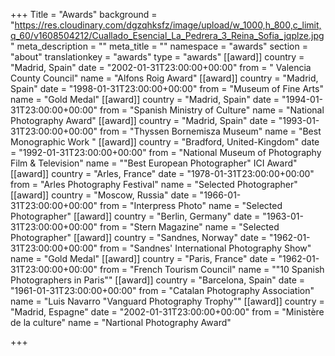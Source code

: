 +++
Title = "Awards"
background = "https://res.cloudinary.com/dgzqhksfz/image/upload/w_1000,h_800,c_limit,q_60/v1608504212/Cuallado_Esencial_La_Pedrera_3_Reina_Sofia_jqplze.jpg"
meta_description = ""
meta_title = ""
namespace = "awards"
section = "about"
translationkey = "awards"
type = "awards"
[[award]]
country = "Madrid, Spain"
date = "2002-01-31T23:00:00+00:00"
from = " Valencia County Council"
name = "Alfons Roig Award"
[[award]]
country = "Madrid, Spain"
date = "1998-01-31T23:00:00+00:00"
from = "Museum of Fine Arts"
name = "Gold Medal"
[[award]]
country = "Madrid, Spain"
date = "1994-01-31T23:00:00+00:00"
from = "Spanish Ministry of Culture"
name = "National Photography Award"
[[award]]
country = "Madrid, Spain"
date = "1993-01-31T23:00:00+00:00"
from = "Thyssen Bornemisza Museum"
name = "Best Monographic Work "
[[award]]
country = "Bradford, United-Kingdom"
date = "1992-01-31T23:00:00+00:00"
from = "National Museum of Photography Film & Television"
name = "\"Best European Photographer\" ICI Award"
[[award]]
country = "Arles, France"
date = "1978-01-31T23:00:00+00:00"
from = "Arles Photography Festival"
name = "Selected Photographer"
[[award]]
country = "Moscow, Russia"
date = "1966-01-31T23:00:00+00:00"
from = "Interpress Photo"
name = "Selected Photographer"
[[award]]
country = "Berlin, Germany"
date = "1963-01-31T23:00:00+00:00"
from = "Stern Magazine"
name = "Selected Photographer"
[[award]]
country = "Sandnes, Norway"
date = "1962-01-31T23:00:00+00:00"
from = "Sandnes' International Photography Show"
name = "Gold Medal"
[[award]]
country = "Paris, France"
date = "1962-01-31T23:00:00+00:00"
from = "French Tourism Council"
name = "\"10 Spanish Photographers in Paris\""
[[award]]
country = "Barcelona, Spain"
date = "1961-01-31T23:00:00+00:00"
from = "Catalan Photography Association"
name = "Luis Navarro \"Vanguard Photography Trophy\""
[[award]]
country = "Madrid, Espagne"
date = "2002-01-31T23:00:00+00:00"
from = "Ministère de la culture"
name = "Nartional Photography Award"

+++
